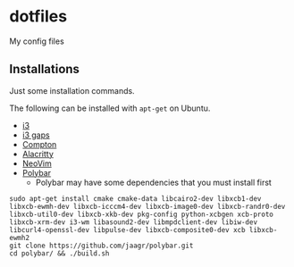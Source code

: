 # dotfiles

My config files

## Installations

Just some installation commands.

The following can be installed with `apt-get` on Ubuntu.

- [i3](https://i3wm.org/)
- [i3 gaps](https://github.com/Airblader/i3)
- [Compton](https://github.com/chjj/compton)
- [Alacritty](https://github.com/jwilm/alacritty)
- [NeoVim](https://github.com/neovim/neovim)
- [Polybar](https://github.com/jaagr/polybar)
    - Polybar may have some dependencies that you must install first 
```
sudo apt-get install cmake cmake-data libcairo2-dev libxcb1-dev libxcb-ewmh-dev libxcb-icccm4-dev libxcb-image0-dev libxcb-randr0-dev libxcb-util0-dev libxcb-xkb-dev pkg-config python-xcbgen xcb-proto libxcb-xrm-dev i3-wm libasound2-dev libmpdclient-dev libiw-dev libcurl4-openssl-dev libpulse-dev libxcb-composite0-dev xcb libxcb-ewmh2
git clone https://github.com/jaagr/polybar.git
cd polybar/ && ./build.sh
```
